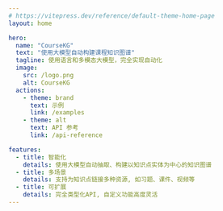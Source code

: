 ```yaml
---
# https://vitepress.dev/reference/default-theme-home-page
layout: home

hero:
  name: "CourseKG"
  text: "使用大模型自动构建课程知识图谱"
  tagline: 使用语言和多模态大模型，完全实现自动化
  image:
    src: /logo.png
    alt: CourseKG
  actions:
    - theme: brand
      text: 示例
      link: /examples
    - theme: alt
      text: API 参考
      link: /api-reference

features:
  - title: 智能化
    details: 使用大模型自动抽取、构建以知识点实体为中心的知识图谱
  - title: 多场景
    details: 支持为知识点链接多种资源, 如习题、课件、视频等
  - title: 可扩展
    details: 完全类型化API, 自定义功能高度灵活
---
```


